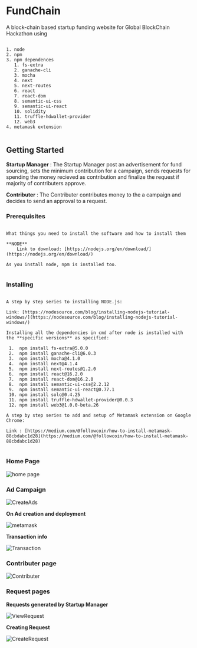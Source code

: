 # FundChain

A block-chain based startup funding website for Global BlockChain Hackathon using
<pre><code>
1. node
2. npm
3. npm dependences
   1. fs-extra
   2. ganache-cli
   3. mocha
   4. next
   5. next-routes
   6. react
   7. react-dom
   8. semantic-ui-css
   9. semantic-ui-react
   10. solidity
   11. truffle-hdwallet-provider
   12. web3
4. metamask extension
 </code></pre>
 
## Getting Started

**Startup Manager** : The Startup Manager post an advertisement for fund sourcing, sets the minimum contribution for a campaign, sends requests for spending the money recieved as contribution and finalize the request if majority of contributers approve.

**Contributer** : The Contributer contributes money to the a campaign and decides to send an approval to a request.


### Prerequisites
<pre><code>
What things you need to install the software and how to install them

**NODE** 
    Link to download: [https://nodejs.org/en/download/](https://nodejs.org/en/download/)
 
As you install node, npm is installed too.
 </code></pre>
 
 ### Installing
 <pre><code>
A step by step series to installing NODE.js:
 
Link: [https://nodesource.com/blog/installing-nodejs-tutorial-windows/](https://nodesource.com/blog/installing-nodejs-tutorial-windows/)
 
Installing all the dependencies in cmd after node is installed with the **specific versions** as specified:
 
 1.  npm install fs-extra@5.0.0
 2.  npm install ganache-cli@6.0.3
 3.  npm install mocha@4.1.0
 4.  npm install next@4.1.4
 5.  npm install next-routes@1.2.0
 6.  npm install react@16.2.0
 7.  npm install react-dom@16.2.0
 8.  npm install semantic-ui-css@2.2.12
 9.  npm install semantic-ui-react@0.77.1
 10. npm install solc@0.4.25
 11. npm install truffle-hdwallet-provider@0.0.3
 12. npm install web3@1.0.0-beta.26

A step by step series to add and setup of Metamask extension on Google Chrome:

Link : [https://medium.com/@followcoin/how-to-install-metamask-88cbdabc1d28](https://medium.com/@followcoin/how-to-install-metamask-88cbdabc1d28)
 </code></pre>

### Home Page

![home page](https://github.com/Kadam-Tushar/FundChain/blob/master/image/homepage.JPG)

### Ad Campaign

<p>
   
![CreateAds](https://github.com/Kadam-Tushar/FundChain/blob/master/image/create%20ad.JPG)
   
</p>
 
<p>
 
 **On Ad creation and deployment** 
   
![metamask](https://github.com/Kadam-Tushar/FundChain/blob/master/image/meta%20mask.JPG)

</p>

<p>
  
**Transaction info**  
   
![Transaction](https://github.com/Kadam-Tushar/FundChain/blob/master/image/Capture2.JPG) 
</p>

### Contributer page

![Contributer](https://github.com/Kadam-Tushar/FundChain/blob/master/image/contributer.JPG)

### Request pages

<p>
  
 **Requests generated by Startup Manager** 
  
![ViewRequest](https://github.com/Kadam-Tushar/FundChain/blob/master/image/viewRequest.JPG)
</p>

<p>

**Creating Request**

![CreateRequest](https://github.com/Kadam-Tushar/FundChain/blob/master/image/createRequest.JPG)

</p>
